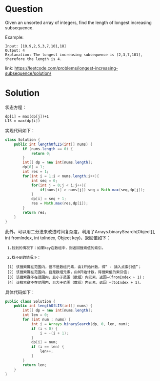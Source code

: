 # Question
Given an unsorted array of integers, find the length of longest increasing subsequence.

Example:
    
    Input: [10,9,2,5,3,7,101,18]
    Output: 4 
    Explanation: The longest increasing subsequence is [2,3,7,101], therefore the length is 4. 

link: https://leetcode.com/problems/longest-increasing-subsequence/solution/

# Solution
状态方程：  

    dp[i] = max(dp[j])+1   
    LIS = max(dp[i])
实现代码如下：
```java
class Solution {
    public int lengthOfLIS(int[] nums) {
        if (nums.length == 0) {
            return 0;
        }
        int[] dp = new int[nums.length];
        dp[0] = 1;
        int res = 1;
        for(int i = 1;i < nums.length;i++){
            int seq = 0;
            for(int j = 0;j < i;j++){
                if(nums[i] > nums[j]) seq = Math.max(seq,dp[j]);
            }
            dp[i] = seq + 1;
            res = Math.max(res,dp[i]);
        }
        return res;
    }
}
```

此外，可以用二分法来改进时间复杂度，利用了Arrays.binarySearch(Object[], int fromIndex, int toIndex, Object key)，返回值如下：

     1.找到的情况下：如果key在数组中，则返回搜索值的索引。
    
     2.找不到的情况下：
    
     [1] 该搜索键在范围内，但不是数组元素，由1开始计数，得“ - 插入点索引值”；
     [2] 该搜索键在范围内，且是数组元素，由0开始计数，得搜索值的索引值；
     [3] 该搜索键不在范围内，且小于范围（数组）内元素，返回–(fromIndex + 1)；
     [4] 该搜索键不在范围内，且大于范围（数组）内元素，返回 –(toIndex + 1)。

具体代码如下：
```java
public class Solution {
    public int lengthOfLIS(int[] nums) {
        int[] dp = new int[nums.length];
        int len = 0;
        for (int num : nums) {
            int i = Arrays.binarySearch(dp, 0, len, num);
            if (i < 0) {
                i = -(i + 1);
            }
            dp[i] = num;
            if (i == len) {
                len++;
            }
        }
        return len;
    }
}
```

